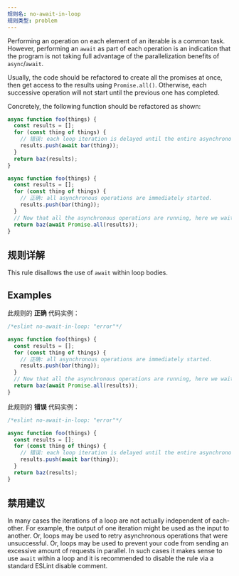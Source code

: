 ```yaml
---
规则名: no-await-in-loop
规则类型: problem
---
```



Performing an operation on each element of an iterable is a common task. However, performing an
`await` as part of each operation is an indication that the program is not taking full advantage of
the parallelization benefits of `async`/`await`.

Usually, the code should be refactored to create all the promises at once, then get access to the
results using `Promise.all()`. Otherwise, each successive operation will not start until the
previous one has completed.

Concretely, the following function should be refactored as shown:

```js
async function foo(things) {
  const results = [];
  for (const thing of things) {
    // 错误: each loop iteration is delayed until the entire asynchronous operation completes
    results.push(await bar(thing));
  }
  return baz(results);
}
```

```js
async function foo(things) {
  const results = [];
  for (const thing of things) {
    // 正确: all asynchronous operations are immediately started.
    results.push(bar(thing));
  }
  // Now that all the asynchronous operations are running, here we wait until they all complete.
  return baz(await Promise.all(results));
}
```

## 规则详解

This rule disallows the use of `await` within loop bodies.

## Examples

此规则的 **正确** 代码实例：

```js
/*eslint no-await-in-loop: "error"*/

async function foo(things) {
  const results = [];
  for (const thing of things) {
    // 正确: all asynchronous operations are immediately started.
    results.push(bar(thing));
  }
  // Now that all the asynchronous operations are running, here we wait until they all complete.
  return baz(await Promise.all(results));
}
```

此规则的 **错误** 代码实例：

```js
/*eslint no-await-in-loop: "error"*/

async function foo(things) {
  const results = [];
  for (const thing of things) {
    // 错误: each loop iteration is delayed until the entire asynchronous operation completes
    results.push(await bar(thing));
  }
  return baz(results);
}
```

## 禁用建议

In many cases the iterations of a loop are not actually independent of each-other. For example, the
output of one iteration might be used as the input to another. Or, loops may be used to retry
asynchronous operations that were unsuccessful. Or, loops may be used to prevent your code from sending
an excessive amount of requests in parallel. In such cases it makes sense to use `await` within a
loop and it is recommended to disable the rule via a standard ESLint disable comment.
